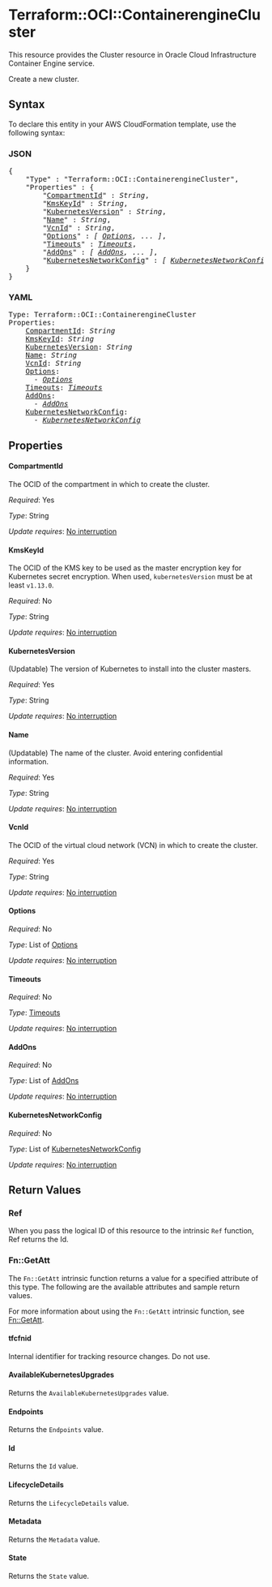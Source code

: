# Terraform::OCI::ContainerengineCluster

This resource provides the Cluster resource in Oracle Cloud Infrastructure Container Engine service.

Create a new cluster.

## Syntax

To declare this entity in your AWS CloudFormation template, use the following syntax:

### JSON

<pre>
{
    "Type" : "Terraform::OCI::ContainerengineCluster",
    "Properties" : {
        "<a href="#compartmentid" title="CompartmentId">CompartmentId</a>" : <i>String</i>,
        "<a href="#kmskeyid" title="KmsKeyId">KmsKeyId</a>" : <i>String</i>,
        "<a href="#kubernetesversion" title="KubernetesVersion">KubernetesVersion</a>" : <i>String</i>,
        "<a href="#name" title="Name">Name</a>" : <i>String</i>,
        "<a href="#vcnid" title="VcnId">VcnId</a>" : <i>String</i>,
        "<a href="#options" title="Options">Options</a>" : <i>[ <a href="options.md">Options</a>, ... ]</i>,
        "<a href="#timeouts" title="Timeouts">Timeouts</a>" : <i><a href="timeouts.md">Timeouts</a></i>,
        "<a href="#addons" title="AddOns">AddOns</a>" : <i>[ <a href="addons.md">AddOns</a>, ... ]</i>,
        "<a href="#kubernetesnetworkconfig" title="KubernetesNetworkConfig">KubernetesNetworkConfig</a>" : <i>[ <a href="kubernetesnetworkconfig.md">KubernetesNetworkConfig</a>, ... ]</i>
    }
}
</pre>

### YAML

<pre>
Type: Terraform::OCI::ContainerengineCluster
Properties:
    <a href="#compartmentid" title="CompartmentId">CompartmentId</a>: <i>String</i>
    <a href="#kmskeyid" title="KmsKeyId">KmsKeyId</a>: <i>String</i>
    <a href="#kubernetesversion" title="KubernetesVersion">KubernetesVersion</a>: <i>String</i>
    <a href="#name" title="Name">Name</a>: <i>String</i>
    <a href="#vcnid" title="VcnId">VcnId</a>: <i>String</i>
    <a href="#options" title="Options">Options</a>: <i>
      - <a href="options.md">Options</a></i>
    <a href="#timeouts" title="Timeouts">Timeouts</a>: <i><a href="timeouts.md">Timeouts</a></i>
    <a href="#addons" title="AddOns">AddOns</a>: <i>
      - <a href="addons.md">AddOns</a></i>
    <a href="#kubernetesnetworkconfig" title="KubernetesNetworkConfig">KubernetesNetworkConfig</a>: <i>
      - <a href="kubernetesnetworkconfig.md">KubernetesNetworkConfig</a></i>
</pre>

## Properties

#### CompartmentId

The OCID of the compartment in which to create the cluster.

_Required_: Yes

_Type_: String

_Update requires_: [No interruption](https://docs.aws.amazon.com/AWSCloudFormation/latest/UserGuide/using-cfn-updating-stacks-update-behaviors.html#update-no-interrupt)

#### KmsKeyId

The OCID of the KMS key to be used as the master encryption key for Kubernetes secret encryption. When used, `kubernetesVersion` must be at least `v1.13.0`.

_Required_: No

_Type_: String

_Update requires_: [No interruption](https://docs.aws.amazon.com/AWSCloudFormation/latest/UserGuide/using-cfn-updating-stacks-update-behaviors.html#update-no-interrupt)

#### KubernetesVersion

(Updatable) The version of Kubernetes to install into the cluster masters.

_Required_: Yes

_Type_: String

_Update requires_: [No interruption](https://docs.aws.amazon.com/AWSCloudFormation/latest/UserGuide/using-cfn-updating-stacks-update-behaviors.html#update-no-interrupt)

#### Name

(Updatable) The name of the cluster. Avoid entering confidential information.

_Required_: Yes

_Type_: String

_Update requires_: [No interruption](https://docs.aws.amazon.com/AWSCloudFormation/latest/UserGuide/using-cfn-updating-stacks-update-behaviors.html#update-no-interrupt)

#### VcnId

The OCID of the virtual cloud network (VCN) in which to create the cluster.

_Required_: Yes

_Type_: String

_Update requires_: [No interruption](https://docs.aws.amazon.com/AWSCloudFormation/latest/UserGuide/using-cfn-updating-stacks-update-behaviors.html#update-no-interrupt)

#### Options

_Required_: No

_Type_: List of <a href="options.md">Options</a>

_Update requires_: [No interruption](https://docs.aws.amazon.com/AWSCloudFormation/latest/UserGuide/using-cfn-updating-stacks-update-behaviors.html#update-no-interrupt)

#### Timeouts

_Required_: No

_Type_: <a href="timeouts.md">Timeouts</a>

_Update requires_: [No interruption](https://docs.aws.amazon.com/AWSCloudFormation/latest/UserGuide/using-cfn-updating-stacks-update-behaviors.html#update-no-interrupt)

#### AddOns

_Required_: No

_Type_: List of <a href="addons.md">AddOns</a>

_Update requires_: [No interruption](https://docs.aws.amazon.com/AWSCloudFormation/latest/UserGuide/using-cfn-updating-stacks-update-behaviors.html#update-no-interrupt)

#### KubernetesNetworkConfig

_Required_: No

_Type_: List of <a href="kubernetesnetworkconfig.md">KubernetesNetworkConfig</a>

_Update requires_: [No interruption](https://docs.aws.amazon.com/AWSCloudFormation/latest/UserGuide/using-cfn-updating-stacks-update-behaviors.html#update-no-interrupt)

## Return Values

### Ref

When you pass the logical ID of this resource to the intrinsic `Ref` function, Ref returns the Id.

### Fn::GetAtt

The `Fn::GetAtt` intrinsic function returns a value for a specified attribute of this type. The following are the available attributes and sample return values.

For more information about using the `Fn::GetAtt` intrinsic function, see [Fn::GetAtt](https://docs.aws.amazon.com/AWSCloudFormation/latest/UserGuide/intrinsic-function-reference-getatt.html).

#### tfcfnid

Internal identifier for tracking resource changes. Do not use.

#### AvailableKubernetesUpgrades

Returns the <code>AvailableKubernetesUpgrades</code> value.

#### Endpoints

Returns the <code>Endpoints</code> value.

#### Id

Returns the <code>Id</code> value.

#### LifecycleDetails

Returns the <code>LifecycleDetails</code> value.

#### Metadata

Returns the <code>Metadata</code> value.

#### State

Returns the <code>State</code> value.

